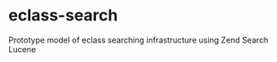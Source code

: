 eclass-search
=============

Prototype model of eclass searching infrastructure using Zend Search Lucene
